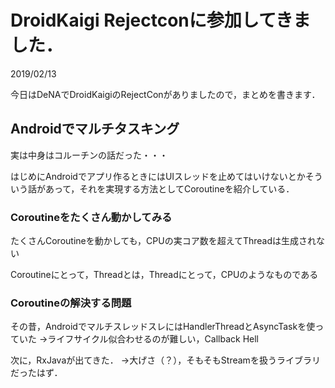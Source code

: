 # DroidKaigi Rejectconに参加してきました．

<p class="date">2019/02/13</p>

今日はDeNAでDroidKaigiのRejectConがありましたので，まとめを書きます．

## Androidでマルチタスキング
実は中身はコルーチンの話だった・・・

はじめにAndroidでアプリ作るときにはUIスレッドを止めてはいけないとかそういう話があって，それを実現する方法としてCoroutineを紹介している．

### Coroutineをたくさん動かしてみる
たくさんCoroutineを動かしても，CPUの実コア数を超えてThreadは生成されない

Coroutineにとって，Threadとは，Threadにとって，CPUのようなものである

### Coroutineの解決する問題
その昔，AndroidでマルチスレッドスレにはHandlerThreadとAsyncTaskを使っていた
→ライフサイクル似合わせるのが難しい，Callback Hell

次に，RxJavaが出てきた．
→大げさ（？），そもそもStreamを扱うライブラリだったはず．

